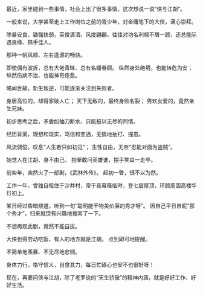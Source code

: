 最近，家里碰到一些事情，社会上出了很多事情，这次想说一说“侠与江胡”。

一般来说，大学甚至走上工作岗位之前的青少年，对金庸笔下的大侠，满心崇拜。

除暴安良、锄强扶弱，英俊潇洒、风度翩翩，往往对功名利禄不屑一顾，还总能际遇良缘、携手佳人。

那种一帆风顺、左右逢源的畅快。

即使偶有波折，总有大佬青睐、总有名媛眷顾。
纵然身处绝境，也能转危为安；
纵然伤病不治、也能神奇痊愈。

略闻世故，新生叛逆，可能逐渐关注到失败者。

身居高位的，却得家破人亡；
天下无敌的，最终身败名裂；
男欢女爱的，竟然亲生兄妹。

初步思考之后，矛盾如抽刀断水、只能报以无尽的同情。

经历背离，理想和现实，笃信和变通，无情地抽打、撞击。

风流倜傥，叹息“人生若只如初见”；
生性自由，无奈“忍能对面为盗贼”。

始觉人在江胡、身不由己。
抱拳敢问英雄谁，摆手笑曰一走卒。

前些年，突然火了一部剧，《武林外传》。
起初一瞥，很不以为然。

工作一年，曾独自租住于沙井村，常于夜幕降临时，登七层屋顶，环顾周围高楼华灯初上。

某日经过昏暗楼道，听到一句“聪明能干物美价廉的秀才呀”。
因自己平日自昵“那个秀才”，归来就饶有兴趣地搜索了一下。

不想再观此剧，竟然不能自拔。

大侠也得劳动吃饭、有人的地方就是江胡。
点到即可地提醒。

不简单地羡慕、不无尽地悲悯。

身体力行，恪守信义，自食其力，每日忙碌心也安不也很好呀！

现在，再要问侠与江胡，除了老罗说的“天生骄傲”的精神内涵，就是好好工作、好好生活。